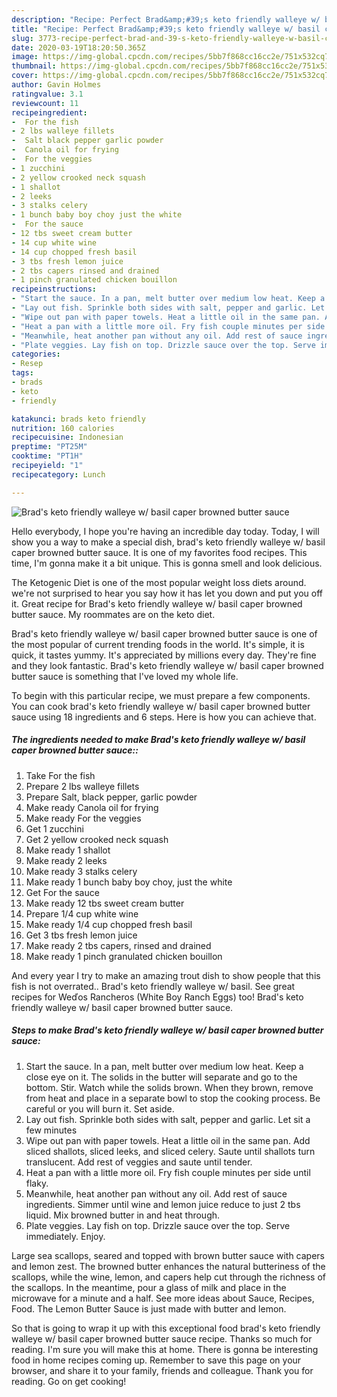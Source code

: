 ```yaml
---
description: "Recipe: Perfect Brad&amp;#39;s keto friendly walleye w/ basil caper browned butter sauce"
title: "Recipe: Perfect Brad&amp;#39;s keto friendly walleye w/ basil caper browned butter sauce"
slug: 3773-recipe-perfect-brad-and-39-s-keto-friendly-walleye-w-basil-caper-browned-butter-sauce
date: 2020-03-19T18:20:50.365Z
image: https://img-global.cpcdn.com/recipes/5bb7f868cc16cc2e/751x532cq70/brads-keto-friendly-walleye-w-basil-caper-browned-butter-sauce-recipe-main-photo.jpg
thumbnail: https://img-global.cpcdn.com/recipes/5bb7f868cc16cc2e/751x532cq70/brads-keto-friendly-walleye-w-basil-caper-browned-butter-sauce-recipe-main-photo.jpg
cover: https://img-global.cpcdn.com/recipes/5bb7f868cc16cc2e/751x532cq70/brads-keto-friendly-walleye-w-basil-caper-browned-butter-sauce-recipe-main-photo.jpg
author: Gavin Holmes
ratingvalue: 3.1
reviewcount: 11
recipeingredient:
-  For the fish
- 2 lbs walleye fillets
-  Salt black pepper garlic powder
-  Canola oil for frying
-  For the veggies
- 1 zucchini
- 2 yellow crooked neck squash
- 1 shallot
- 2 leeks
- 3 stalks celery
- 1 bunch baby boy choy just the white
-  For the sauce
- 12 tbs sweet cream butter
- 14 cup white wine
- 14 cup chopped fresh basil
- 3 tbs fresh lemon juice
- 2 tbs capers rinsed and drained
- 1 pinch granulated chicken bouillon
recipeinstructions:
- "Start the sauce. In a pan, melt butter over medium low heat. Keep a close eye on it. The solids in the butter will separate and go to the bottom. Stir. Watch while the solids brown. When they brown, remove from heat and place in a separate bowl to stop the cooking process. Be careful or you will burn it. Set aside."
- "Lay out fish. Sprinkle both sides with salt, pepper and garlic. Let sit a few minutes"
- "Wipe out pan with paper towels. Heat a little oil in the same pan. Add sliced shallots, sliced leeks, and sliced celery. Saute until shallots turn translucent. Add rest of veggies and saute until tender."
- "Heat a pan with a little more oil. Fry fish couple minutes per side until flaky."
- "Meanwhile, heat another pan without any oil. Add rest of sauce ingredients. Simmer until wine and lemon juice reduce to just 2 tbs liquid. Mix browned butter in and heat through."
- "Plate veggies. Lay fish on top. Drizzle sauce over the top. Serve immediately. Enjoy."
categories:
- Resep
tags:
- brads
- keto
- friendly

katakunci: brads keto friendly
nutrition: 160 calories
recipecuisine: Indonesian
preptime: "PT25M"
cooktime: "PT1H"
recipeyield: "1"
recipecategory: Lunch

---
```



![Brad&#39;s keto friendly walleye w/ basil caper browned butter sauce](https://img-global.cpcdn.com/recipes/5bb7f868cc16cc2e/751x532cq70/brads-keto-friendly-walleye-w-basil-caper-browned-butter-sauce-recipe-main-photo.jpg)

Hello everybody, I hope you're having an incredible day today. Today, I will show you a way to make a special dish, brad&#39;s keto friendly walleye w/ basil caper browned butter sauce. It is one of my favorites food recipes. This time, I'm gonna make it a bit unique. This is gonna smell and look delicious.

The Ketogenic Diet is one of the most popular weight loss diets around. we&#39;re not surprised to hear you say how it has let you down and put you off it. Great recipe for Brad&#39;s keto friendly walleye w/ basil caper browned butter sauce. My roommates are on the keto diet.

Brad&#39;s keto friendly walleye w/ basil caper browned butter sauce is one of the most popular of current trending foods in the world. It's simple, it is quick, it tastes yummy. It's appreciated by millions every day. They're fine and they look fantastic. Brad&#39;s keto friendly walleye w/ basil caper browned butter sauce is something that I've loved my whole life.


To begin with this particular recipe, we must prepare a few components. You can cook brad&#39;s keto friendly walleye w/ basil caper browned butter sauce using 18 ingredients and 6 steps. Here is how you can achieve that.

##### The ingredients needed to make Brad&#39;s keto friendly walleye w/ basil caper browned butter sauce::

1. Take  For the fish
1. Prepare 2 lbs walleye fillets
1. Prepare  Salt, black pepper, garlic powder
1. Make ready  Canola oil for frying
1. Make ready  For the veggies
1. Get 1 zucchini
1. Get 2 yellow crooked neck squash
1. Make ready 1 shallot
1. Make ready 2 leeks
1. Make ready 3 stalks celery
1. Make ready 1 bunch baby boy choy, just the white
1. Get  For the sauce
1. Make ready 12 tbs sweet cream butter
1. Prepare 1/4 cup white wine
1. Make ready 1/4 cup chopped fresh basil
1. Get 3 tbs fresh lemon juice
1. Make ready 2 tbs capers, rinsed and drained
1. Make ready 1 pinch granulated chicken bouillon


And every year I try to make an amazing trout dish to show people that this fish is not overrated.. Brad&#39;s keto friendly walleye w/ basil. See great recipes for Weďos Rancheros (White Boy Ranch Eggs) too! Brad&#39;s keto friendly walleye w/ basil caper browned butter sauce. 

##### Steps to make Brad&#39;s keto friendly walleye w/ basil caper browned butter sauce:

1. Start the sauce. In a pan, melt butter over medium low heat. Keep a close eye on it. The solids in the butter will separate and go to the bottom. Stir. Watch while the solids brown. When they brown, remove from heat and place in a separate bowl to stop the cooking process. Be careful or you will burn it. Set aside.
1. Lay out fish. Sprinkle both sides with salt, pepper and garlic. Let sit a few minutes
1. Wipe out pan with paper towels. Heat a little oil in the same pan. Add sliced shallots, sliced leeks, and sliced celery. Saute until shallots turn translucent. Add rest of veggies and saute until tender.
1. Heat a pan with a little more oil. Fry fish couple minutes per side until flaky.
1. Meanwhile, heat another pan without any oil. Add rest of sauce ingredients. Simmer until wine and lemon juice reduce to just 2 tbs liquid. Mix browned butter in and heat through.
1. Plate veggies. Lay fish on top. Drizzle sauce over the top. Serve immediately. Enjoy.


Large sea scallops, seared and topped with brown butter sauce with capers and lemon zest. The browned butter enhances the natural butteriness of the scallops, while the wine, lemon, and capers help cut through the richness of the scallops. In the meantime, pour a glass of milk and place in the microwave for a minute and a half. See more ideas about Sauce, Recipes, Food. The Lemon Butter Sauce is just made with butter and lemon. 

So that is going to wrap it up with this exceptional food brad&#39;s keto friendly walleye w/ basil caper browned butter sauce recipe. Thanks so much for reading. I'm sure you will make this at home. There is gonna be interesting food in home recipes coming up. Remember to save this page on your browser, and share it to your family, friends and colleague. Thank you for reading. Go on get cooking!

